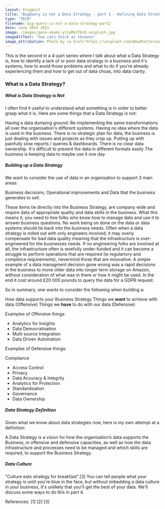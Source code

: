 ```yaml
---
layout: blogpost
title: "BigQuery in not a Data Strategy - part 1 - Defining Data Strategy"
type: "TECH"
filename: big-query-is-not-a-data-strategy-part2
date: June 30th 2021
image: /images/gena-okami-y1lpMk37EnE-unsplash.jpg
imageAltText: "two cats thick as thieves"
image_attribution: Photo by <a href="https://unsplash.com/@madhatterzone?utm_source=unsplash&utm_medium=referral&utm_content=creditCopyText">Manja Vitolic</a> on <a href="https://unsplash.com/s/photos/nerd-cat?utm_source=unsplash&utm_medium=referral&utm_content=creditCopyText">Unsplash</a>
---
```


This is the second in a 4-part series where I talk about what a Data Strategy is, how to identify a lack of or poor data 
strategy in a business and it's systems, how to avoid those problems and what to do if you're already experiencing them 
and how to get out of data choas, into data clarity.

### What is a Data Strategy?

##### What is Data Strategy is Not

I often find it useful to understand what something is in order to better grasp what it is.
Here are some things that a Data Strategy is not:

Having a data dumping ground.
Re-implementing the same transformations all over the organisation's different systems.
Having no idea where the data is used in the business.
There is no strategic plan for data, the business is just dealing with issues and projects as they crop up.
Putting up with painfully slow reports / queries & dashboards.
There is no clear data ownership.
It's difficult to present the data in different formats easily
The business is keeping data to maybe use it one day.

##### Building up a Data Strategy

We want to consider the use of data in an organisation to support 3 main areas:

Business decisions, 
Operational improvements and 
Data that the business generates to sell.

These items tie directly into the Business Strategy, are company wide and require data of appropriate quality and data skills in the business.
What this means it, you need to hire folks who know how to manage data and use it to answer business questions. 
No work being on done on the data or data systems should tie back into the business needs. Often when a data strategy is rolled out
with only engineers involved, it may overly compensate for bad data quality meaning that the infrastructure is over-engineered for 
the businesses needs. If no engineering folks are involved at all, the infrastructure often is woefully under-funded and it 
can become a struggle to perform operations that are required (ie regulartory and complince requirements), 
nevermind those that are innovative. A simple example of a data managment decision gone wrong was a rapid decisions in
the business to move older data into longer term storage on Amazon, without consideration of what was in there or how it might be used.
In the end it cost around £20 000 pounds to query the data for a GDPR request.

So in summary, one wants to consider the following when building a:

How data supports your Business Strategy
Things we **want** to achieve with data (Offensive)
Things we **have** to do with our data (Defensive)

Examples of Offensive things:

* Analytics for Insights
* Data Democratisation
* Multi source Integration
* Data Driven Automation

Examples of Defensive things:

Compliance
* Access Control
* Privacy
* Data Accuracy & Integrity
* Analytics for Protection
* Standardisation
* Governance
* Data Ownership

##### Data Strategy Definition

Given what we know about data strategies now, here is my own attempt at a definition:

A Data Strategy is a vision for how the organisation’s data supports the Business, in offensive and defensive capacities, 
as well as how the data infrastructure and processes need to be managed and which skills are required, to support the Business Strategy.

##### Data Culture

"Culture eats strategy for breakfast".[3]
You can tell people what your strategy is until you're blue in the face, but without imbedding a data culture in your business,
it's unlikely that you'll get the best of your data. We'll discuss some ways to do this in part 4.

References:
[1]
[2]
[3]